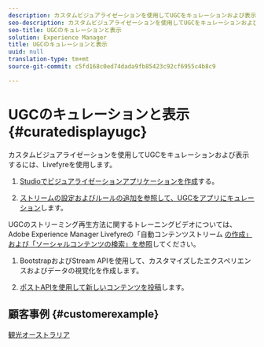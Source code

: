 ```yaml
---
description: カスタムビジュアライゼーションを使用してUGCをキュレーションおよび表示するには、Livefyreを使用します。
seo-description: カスタムビジュアライゼーションを使用してUGCをキュレーションおよび表示するには、Livefyreを使用します。
seo-title: UGCのキュレーションと表示
solution: Experience Manager
title: UGCのキュレーションと表示
uuid: null
translation-type: tm+mt
source-git-commit: c5fd168c0ed74dada9fb85423c92cf6955c4b8c9

---
```



# UGCのキュレーションと表示 {#curatedisplayugc}

カスタムビジュアライゼーションを使用してUGCをキュレーションおよび表示するには、Livefyreを使用します。

1. [Studioでビジュアライゼーションアプリケーションを作成](/help/using/c-about-apps/c-create-an-app.md)する。

1. [ストリームの設定およびルールの追加を参照して、UGCをアプリにキュレーション](/help/using/c-streams/c-streams.md)します。

UGCのストリーミング再生方法に関するトレーニングビデオについては、Adobe Experience Manager Livefyreの「自動コンテンツストリーム [の作成」および「ソーシャルコンテンツの検索」を参照](https://helpx.adobe.com/experience-manager/tutorials.html)してください。

1. BootstrapおよびStream APIを使用して、カスタマイズしたエクスペリエンスおよびデータの視覚化を作成します。

1. [ポストAPIを使用して新しいコンテンツを投稿](https://api.livefyre.com/docs/apis/by-category/collection-content#operation=urn:livefyre:apis:quill:operations:api:v3.0:collection:post:method=post)します。

## 顧客事例 {#customerexample}

[観光オーストラリア](https://www.australia.com/en-us)
